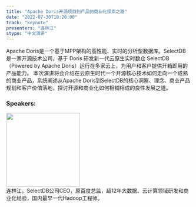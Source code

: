 ```yaml
---
title: "Apache Doris开源项目到产品的商业化探索之路"
date: "2022-07-30T10:20:00" 
track: "keynote"
presenters: "连林江"
stype: "中文演讲"
---
```

Apache Doris是一个基于MPP架构的高性能、实时的分析型数据库。SelectDB 是一家开源技术公司，基于 Doris 研发新一代云原生实时数仓 SelectDB（Powered by Apache Doris）运行在多家云上，为用户和客户提供开箱即用的产品能力。 
本次演讲将会介绍在云原生时代一个开源核心技术如何走向一个成熟的商业产品，系统阐述从Apache Doris到SelectDB的核心洞察、理念、商业产品规划和客户价值落地，探讨开源和商业化如何相铺相成的良性发展之道。

### Speakers: 
<img src="images/speaker/2025.png" width="200" />
<br>
连林江，SelectDB公司CEO，原百度总监，超12年大数据、云计算领域研发和商业化经验，国内最早一代Hadoop工程师。
 

 
